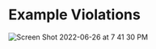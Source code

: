 # Example Violations

![Screen Shot 2022-06-26 at 7 41 30 PM](https://user-images.githubusercontent.com/abcdef.png)
